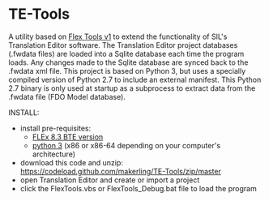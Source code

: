 # TE-Tools
A utility based on [Flex Tools v1](https://github.com/cdfarrow/flextools/wiki/FLExTools-v1) to extend the functionality of SIL's Translation Editor software. The Translation Editor project databases (.fwdata files) are loaded into a Sqlite database each time the program loads. Any changes made to the Sqlite database are synced back to the .fwdata xml file. This project is based on Python 3, but uses a specially compiled version of Python 2.7 to include an external manifest. This Python 2.7 binary is only used at startup as a subprocess to extract data from the .fwdata file (FDO Model database).  

INSTALL:
- install pre-requisites: 
  - [FLEx 8.3 BTE version](https://software.sil.org/fieldworks/download/fw-8312/)
  - [python 3](https://www.python.org/downloads/release/python-385/) (x86 or x86-64 depending on your computer's architecture)
- download this code and unzip: https://codeload.github.com/makerling/TE-Tools/zip/master  
- open Translation Editor and create or import a project
- click the FlexTools.vbs or FlexTools_Debug.bat file to load the program

